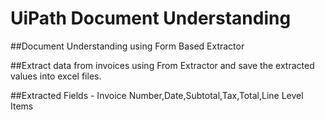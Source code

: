 # UiPath Document Understanding

##Document Understanding using Form Based Extractor

##Extract data from invoices using From Extractor and save the extracted values into excel files.

##Extracted Fields - Invoice Number,Date,Subtotal,Tax,Total,Line Level Items
